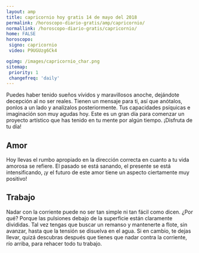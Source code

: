 ```yaml
---
layout: amp
title: capricornio hoy gratis 14 de mayo del 2018 
permalink: /horoscopo-diario-gratis/amp/capricornio/
normallink: /horoscopo-diario-gratis/capricornio/
home: FALSE
horoscopo:
 signo: capricornio
 video: P9UGUzg6Ck4

ogimg: /images/capricornio_char.png
sitemap:
 priority: 1
 changefreq: 'daily'
---
```



Puedes haber tenido sueños vívidos y maravillosos anoche, dejándote decepción al no ser reales. Tienen un mensaje para ti, así que anótalos, ponlos a un lado y analízalos posteriormente. Tus capacidades psíquicas e imaginación son muy agudas hoy. Este es un gran día para comenzar un proyecto artístico que has tenido en tu mente por algún tiempo. ¡Disfruta de tu día!

## Amor

Hoy llevas el rumbo apropiado en la dirección correcta en cuanto a tu vida amorosa se refiere. El pasado se está sanando, el presente se está intensificando, ¡y el futuro de este amor tiene un aspecto ciertamente muy positivo!

## Trabajo

Nadar con la corriente puede no ser tan simple ni tan fácil como dicen. ¿Por qué? Porque las pulsiones debajo de la superficie están claramente divididas. Tal vez tengas que buscar un remanso y mantenerte a flote, sin avanzar, hasta que la tensión se disuelva en el agua. Si en cambio, te dejas llevar, quizá descubras después que tienes que nadar contra la corriente, río arriba, para rehacer todo tu trabajo.